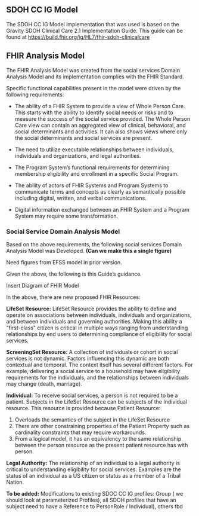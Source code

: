 ## SDOH CC IG Model
The SDOH CC IG Model implementation that was used is based on the Gravity SDOH Clinical Care 2.1 Implementation Guide. This guide can be found at https://build.fhir.org/ig/HL7/fhir-sdoh-clinicalcare 

## FHIR Analysis Model
The FHIR Analysis Model was created from the social services Domain Analysis Model and its implementation complies with the FHIR Standard.

Specific functional capabilities present in the model were driven by the following requirements:

* The ability of a FHIR System to provide a view of Whole Person Care. This starts with the ability to identify social needs or risks and to measure the success of the social service provided. The Whole Person Care view can contain an aggregated view of clinical, behavioral, and social determinants and activities. It can also shows views where only the social determinants and social services are present.

* The need to utilize executable relationships between individuals, individuals and organizations, and legal authorities.

* The Program System’s functional requirements for determining membership eligibility and enrollment in a specific Social Program.

* The ability of actors of FHIR Systems and Program Systems to communicate terms and concepts as clearly as semantically possible including  digital, written, and verbal communications.

* Digital information exchanged between an FHIR System and a Program System may require some transformation.  

### Social Service Domain Analysis Model
Based on the above requirements, the following social services Domain Analysis Model was Developed. **(Can we make this a single figure)**

Need figures from EFSS model in prior version.

Given the above, the following is this Guide’s guidance.

Insert Diagram of FHIR Model

In the above, there are new proposed FHIR Resources:

**LifeSet Resource:** LifeSet Resource provides the ability to define and operate on associations between individuals, individuals and organizations, and between individuals and governing authorities. Making this ability a "first-class" citizen is critical in multiple ways ranging from understanding relationships by end users to determining compliance of eligibility for social services.

**ScreeningSet Resource:** A collection of individuals or cohort in social services is not dynamic. Factors influencing this dynamic are both contextual and temporal. The context itself has several different factors. For example, delivering a social service to a household may have eligibility requirements for the individuals, and the relationships between individuals may change (death, marriage).

**Individual:** To receive social services, a person is not required to be a patient. Subjects in the LifeSet Resource can be subjects of the Individual resource. This resource is provided because Patient Resource:
1. Overloads the semantics of the subject in the LifeSet Resource 
2. There are other constraining properties of the Patient Property such as cardinality constraints that may require workarounds.
3. From a logical model, it has an equivalency to the same relationship between the person resource as the present patient resource has with person.

**Legal Authority:** The relationship of an individual to a legal authority is critical to understanding eligibility for social services. Examples are the status of an individual as a US citizen or status as a member of a Tribal Nation.

**To be added:**
Modifications to existing SDOC CC IG profiles: Group ( we should look at parameterized Profiles), all SDOH profiles that have an subject need to have a Reference to PersonRole / Individual), others tbd

